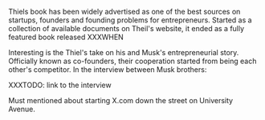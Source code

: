Thiels book has been widely advertised as one of the best sources on startups, founders and founding problems for entrepreneurs. Started as a
collection of available documents on Theil's website, it ended as a fully featured book released XXXWHEN

Interesting is the Thiel's take on his and Musk's entrepreneurial story. Officially known as co-founders, their cooperation started from being each other's competitor. In the interview between Musk brothers:

XXXTODO: link to the interview

Must mentioned about starting X.com down the street on University Avenue.
